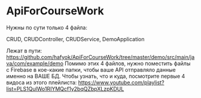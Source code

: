 # ApiForCourseWork
Нужны по сути только 4 файла:

CRUD, CRUDController, CRUDService, DemoApplication

Лежат в пути: https://github.com/hafyok/ApiForCourseWork/tree/master/demo/src/main/java/com/example/demo
Помимо этих 4 файлов, нужно поместить файлы с Firebase в кое-какие папки, чтобы ваше API отправляло данные именно на ВАШЕ БД.
Чтобы узнать, что и куда, посмотрите первые 4 видоса из этого плейлиста: https://www.youtube.com/playlist?list=PLS1QulWo1RIYMQcf1y2bqQZbpXLzpKDUL
